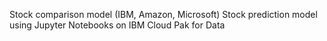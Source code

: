 Stock comparison model (IBM, Amazon, Microsoft)
Stock prediction model
using Jupyter Notebooks on IBM Cloud Pak for Data 
